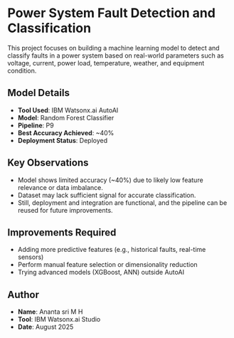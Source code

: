 
# Power System Fault Detection and Classification

This project focuses on building a machine learning model to detect and classify faults in a power system based on real-world parameters such as voltage, current, power load, temperature, weather, and equipment condition.

## Model Details

- **Tool Used**: IBM Watsonx.ai AutoAI
- **Model**: Random Forest Classifier
- **Pipeline**: P9
- **Best Accuracy Achieved**: ~40%
- **Deployment Status**: Deployed

## Key Observations

- Model shows limited accuracy (~40%) due to likely low feature relevance or data imbalance.
- Dataset may lack sufficient signal for accurate classification.
- Still, deployment and integration are functional, and the pipeline can be reused for future improvements.

## Improvements Required

- Adding more predictive features (e.g., historical faults, real-time sensors)
- Perform manual feature selection or dimensionality reduction
- Trying advanced models (XGBoost, ANN) outside AutoAI

## Author

- **Name**: Ananta sri M H
- **Tool**: IBM Watsonx.ai Studio
- **Date**: August 2025

